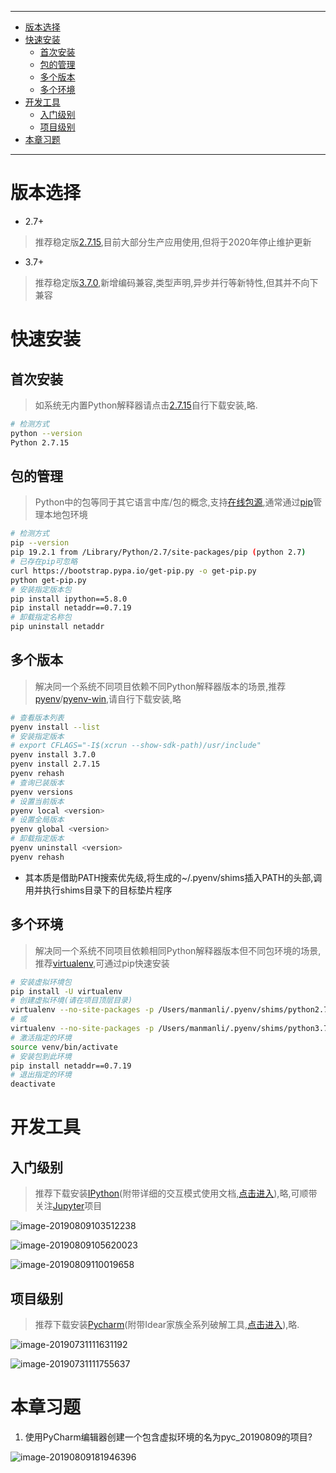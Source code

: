 ----

* [版本选择](#版本选择)
* [快速安装](#快速安装)
  * [首次安装](#首次安装)
  * [包的管理](#包的管理)
  * [多个版本](#多个版本)
  * [多个环境](#多个环境)
* [开发工具](#开发工具)
  * [入门级别](#入门级别)
  * [项目级别](#项目级别)
* [本章习题](#本章习题)

----

# 版本选择

* 2.7+

> 推荐稳定版[2.7.15](https://www.python.org/downloads/release/python-2715/),目前大部分生产应用使用,但将于2020年停止维护更新

* 3.7+

> 推荐稳定版[3.7.0](https://www.python.org/downloads/release/python-370/),新增编码兼容,类型声明,异步并行等新特性,但其并不向下兼容

# 快速安装

## 首次安装

> 如系统无内置Python解释器请点击[2.7.15](https://www.python.org/downloads/release/python-2715/)自行下载安装,略.

```bash
# 检测方式
python --version
Python 2.7.15
```

## 包的管理

> Python中的包等同于其它语言中库/包的概念,支持[在线包源](https://pypi.org/),通常通过[pip](https://pip.pypa.io/en/latest/installing/)管理本地包环境

```bash
# 检测方式
pip --version
pip 19.2.1 from /Library/Python/2.7/site-packages/pip (python 2.7)
# 已存在pip可忽略
curl https://bootstrap.pypa.io/get-pip.py -o get-pip.py
python get-pip.py
# 安装指定版本包
pip install ipython==5.8.0
pip install netaddr==0.7.19
# 卸载指定名称包
pip uninstall netaddr
```



## 多个版本

> 解决同一个系统不同项目依赖不同Python解释器版本的场景,推荐[pyenv](https://github.com/pyenv/pyenv)/[pyenv-win](https://github.com/pyenv-win/pyenv-win),请自行下载安装,略

```bash
# 查看版本列表
pyenv install --list
# 安装指定版本
# export CFLAGS="-I$(xcrun --show-sdk-path)/usr/include"
pyenv install 3.7.0
pyenv install 2.7.15 
pyenv rehash
# 查询已装版本
pyenv versions
# 设置当前版本
pyenv local <version>
# 设置全局版本
pyenv global <version>
# 卸载指定版本
pyenv uninstall <version>
pyenv rehash
```

* 其本质是借助PATH搜索优先级,将生成的\~/.pyenv/shims插入PATH的头部,调用并执行shims目录下的目标垫片程序

## 多个环境

> 解决同一个系统不同项目依赖相同Python解释器版本但不同包环境的场景,推荐[virtualenv](https://github.com/pypa/virtualenv),可通过pip快速安装

```bash
# 安装虚拟环境包
pip install -U virtualenv
# 创建虚拟环境(请在项目顶层目录)
virtualenv --no-site-packages -p /Users/manmanli/.pyenv/shims/python2.7 venv
# 或
virtualenv --no-site-packages -p /Users/manmanli/.pyenv/shims/python3.7 venv
# 激活指定的环境
source venv/bin/activate
# 安装包到此环境
pip install netaddr==0.7.19
# 退出指定的环境
deactivate
```

# 开发工具

## 入门级别

> 推荐下载安装[IPython](https://ipython.org/)(附带详细的交互模式使用文档,[点击进入]((https://ipython.org/ipython-doc/3/interactive/index.html))),略,可顺带关注[Jupyter](https://jupyter.org/)项目

![image-20190809103512238](开发环境.assets/image-20190809103512238.png)

![image-20190809105620023](开发环境.assets/image-20190809105620023.png)

![image-20190809110019658](开发环境.assets/image-20190809110019658.png)

## 项目级别

> 推荐下载安装[Pycharm](https://www.jetbrains.com/pycharm/download/)(附带Idear家族全系列破解工具,[点击进入](http://idea.lanyus.com/)),略.

![image-20190731111631192](开发环境.assets/image-20190731111631192.png)

![image-20190731111755637](开发环境.assets/image-20190731111755637.png)

# 本章习题

1. 使用PyCharm编辑器创建一个包含虚拟环境的名为pyc_20190809的项目?

![image-20190809181946396](开发环境.assets/image-20190809181946396.png)

